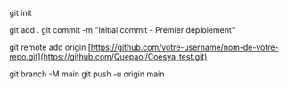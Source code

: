 git init


git add .
git commit -m "Initial commit - Premier déploiement"

git remote add origin [https://github.com/votre-username/nom-de-votre-repo.git](https://github.com/Quepaol/Coesya_test.git)

git branch -M main
git push -u origin main
